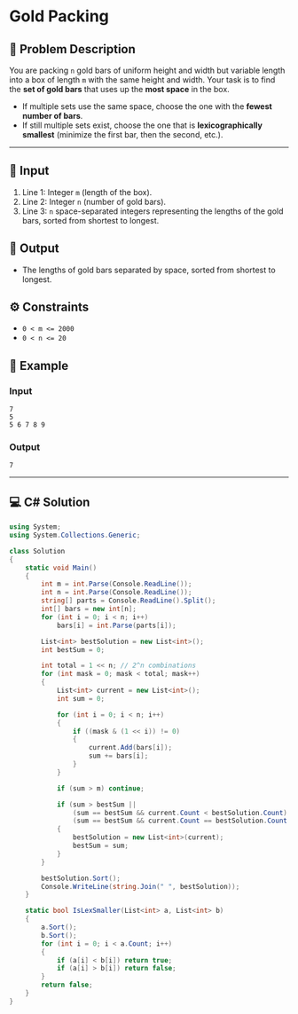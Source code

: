 # Gold Packing

## 📖 Problem Description
You are packing `n` gold bars of uniform height and width but variable length into a box of length `m` with the same height and width. Your task is to find the **set of gold bars** that uses up the **most space** in the box.

- If multiple sets use the same space, choose the one with the **fewest number of bars**.
- If still multiple sets exist, choose the one that is **lexicographically smallest** (minimize the first bar, then the second, etc.).

---

## 🔢 Input
1. Line 1: Integer `m` (length of the box).
2. Line 2: Integer `n` (number of gold bars).
3. Line 3: `n` space-separated integers representing the lengths of the gold bars, sorted from shortest to longest.

## 🔢 Output
- The lengths of gold bars separated by space, sorted from shortest to longest.

## ⚙️ Constraints
- `0 < m <= 2000`
- `0 < n <= 20`

## 📝 Example
### Input
```
7
5
5 6 7 8 9
```
### Output
```
7
```

---

## 💻 C# Solution
```csharp
using System;
using System.Collections.Generic;

class Solution
{
    static void Main()
    {
        int m = int.Parse(Console.ReadLine());
        int n = int.Parse(Console.ReadLine());
        string[] parts = Console.ReadLine().Split();
        int[] bars = new int[n];
        for (int i = 0; i < n; i++)
            bars[i] = int.Parse(parts[i]);

        List<int> bestSolution = new List<int>();
        int bestSum = 0;

        int total = 1 << n; // 2^n combinations
        for (int mask = 0; mask < total; mask++)
        {
            List<int> current = new List<int>();
            int sum = 0;

            for (int i = 0; i < n; i++)
            {
                if ((mask & (1 << i)) != 0)
                {
                    current.Add(bars[i]);
                    sum += bars[i];
                }
            }

            if (sum > m) continue;

            if (sum > bestSum ||
                (sum == bestSum && current.Count < bestSolution.Count) ||
                (sum == bestSum && current.Count == bestSolution.Count && IsLexSmaller(current, bestSolution)))
            {
                bestSolution = new List<int>(current);
                bestSum = sum;
            }
        }

        bestSolution.Sort();
        Console.WriteLine(string.Join(" ", bestSolution));
    }

    static bool IsLexSmaller(List<int> a, List<int> b)
    {
        a.Sort();
        b.Sort();
        for (int i = 0; i < a.Count; i++)
        {
            if (a[i] < b[i]) return true;
            if (a[i] > b[i]) return false;
        }
        return false;
    }
}
```